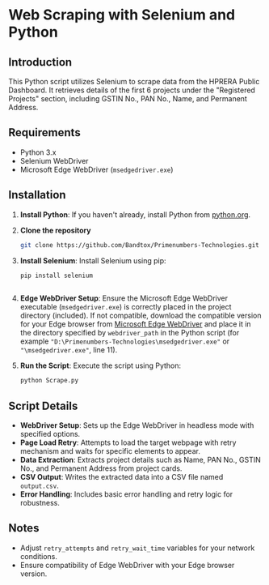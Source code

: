 # Web Scraping with Selenium and Python

## Introduction

This Python script utilizes Selenium to scrape data from the HPRERA Public Dashboard. It retrieves details of the first 6 projects under the "Registered Projects" section, including GSTIN No., PAN No., Name, and Permanent Address.

## Requirements

- Python 3.x
- Selenium WebDriver
- Microsoft Edge WebDriver (`msedgedriver.exe`)

## Installation

1. **Install Python**: If you haven't already, install Python from [python.org](https://www.python.org/downloads/).

2. **Clone the repository**
   ```bash
   git clone https://github.com/Bandtox/Primenumbers-Technologies.git
   

4. **Install Selenium**: Install Selenium using pip:
   ```bash
   pip install selenium
 
5. **Edge WebDriver Setup**: Ensure the Microsoft Edge WebDriver executable (`msedgedriver.exe`) is correctly placed in the project directory (included). If not compatible, download the compatible version for your Edge browser from [Microsoft Edge WebDriver](https://developer.microsoft.com/en-us/microsoft-edge/tools/webdriver/) and place it in the directory specified by `webdriver_path` in the Python script (for example `"D:\Primenumbers-Technologies\msedgedriver.exe"` or  `"\msedgedriver.exe"`, line 11).

6. **Run the Script**: Execute the script using Python:
    ```bash
    python Scrape.py

## Script Details

- **WebDriver Setup**: Sets up the Edge WebDriver in headless mode with specified options.
- **Page Load Retry**: Attempts to load the target webpage with retry mechanism and waits for specific elements to appear.
- **Data Extraction**: Extracts project details such as Name, PAN No., GSTIN No., and Permanent Address from project cards.
- **CSV Output**: Writes the extracted data into a CSV file named `output.csv`.
- **Error Handling**: Includes basic error handling and retry logic for robustness.

## Notes

- Adjust `retry_attempts` and `retry_wait_time` variables for your network conditions.
- Ensure compatibility of Edge WebDriver with your Edge browser version.

